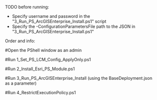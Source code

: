 TODO before running:

- Specify username and password in the "3_Run_PS_ArcGISEnterprise_Install.ps1" script
- Specify the -ConfigurationParametersFile path to the JSON in "3_Run_PS_ArcGISEnterprise_Install.ps1"

Order and info:

#Open the PShell window as an admin

#Run 1_Set_PS_LCM_Config_ApplyOnly.ps1

#Run 2_Install_Esri_PS_Module.ps1

#Run 3_Run_PS_ArcGISEnterprise_Install (using the BaseDeployment.json as a parameter)

#Run 4_RestrictExecutionPolicy.ps1